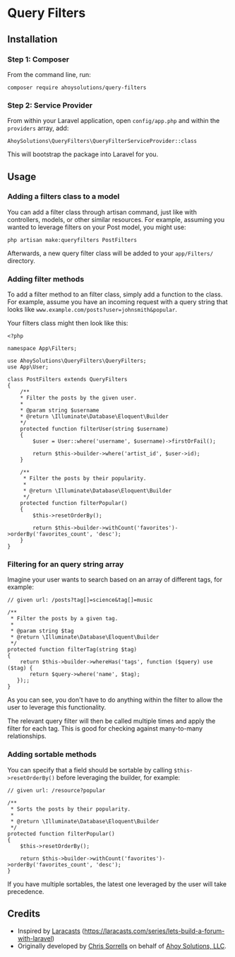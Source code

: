 # Query Filters

## Installation

### Step 1: Composer
From the command line, run:
```
composer require ahoysolutions/query-filters
```

### Step 2: Service Provider
From within your Laravel application, open `config/app.php` and within the `providers` array, add:

```
AhoySolutions\QueryFilters\QueryFilterServiceProvider::class
```
This will bootstrap the package into Laravel for you.

## Usage

### Adding a filters class to a model
You can add a filter class through artisan command, just like with controllers, models, or other similar resources.  For example, assuming you wanted to leverage filters on your Post model, you might use:

```
php artisan make:queryfilters PostFilters
```

Afterwards, a new query filter class will be added to your ```app/Filters/``` directory.

### Adding filter methods
To add a filter method to an filter class, simply add a function to the class. For example, assume you have an incoming request with a query string that looks like ```www.example.com/posts?user=johnsmith&popular```.

Your filters class might then look like this: 

```
<?php

namespace App\Filters;

use AhoySolutions\QueryFilters\QueryFilters;
use App\User;

class PostFilters extends QueryFilters
{
    /**
    * Filter the posts by the given user.
    *
    * @param string $username
    * @return \Illuminate\Database\Eloquent\Builder
    */
    protected function filterUser(string $username)
    {
        $user = User::where('username', $username)->firstOrFail();

        return $this->builder->where('artist_id', $user->id);
    }

    /**
     * Filter the posts by their popularity.
     *
     * @return \Illuminate\Database\Eloquent\Builder
     */
    protected function filterPopular()
    {
        $this->resetOrderBy();

        return $this->builder->withCount('favorites')->orderBy('favorites_count', 'desc');
    }
}
```

### Filtering for an query string array
Imagine your user wants to search based on an array of different tags, for example:

```
// given url: /posts?tag[]=science&tag[]=music

/**
 * Filter the posts by a given tag.
 *
 * @param string $tag
 * @return \Illuminate\Database\Eloquent\Builder
 */
protected function filterTag(string $tag)
{
    return $this->builder->whereHas('tags', function ($query) use ($tag) {
       return $query->where('name', $tag);
   });;
}
```
As you can see, you don't have to do anything within the filter to allow the user to leverage this functionality.

The relevant query filter will then be called multiple times and apply the filter for each tag.  This is good for checking against many-to-many relationships.

### Adding sortable methods
You can specify that a field should be sortable by calling `$this->resetOrderBy()` before leveraging the builder, for example:

```
// given url: /resource?popular

/**
 * Sorts the posts by their popularity.
 *
 * @return \Illuminate\Database\Eloquent\Builder
 */
protected function filterPopular()
{
    $this->resetOrderBy();

    return $this->builder->withCount('favorites')->orderBy('favorites_count', 'desc');
}
```

If you have multiple sortables, the latest one leveraged by the user will take precedence.

## Credits
* Inspired by [Laracasts](https://laracasts.com) (https://laracasts.com/series/lets-build-a-forum-with-laravel)
* Originally developed by [Chris Sorrells](https://www.chrissorrells.com/) on behalf of [Ahoy Solutions, LLC](https://www.ahoysolutions.com).